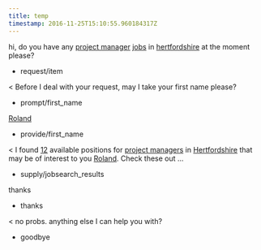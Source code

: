 ```yaml
---
title: temp
timestamp: 2016-11-25T15:10:55.960184317Z
---
```


hi, do you have any [project manager](jobrole) [jobs](item_type) in [hertfordshire](location) at the moment please?
* request/item

< Before I deal with your request, may I take your first name please?
* prompt/first_name

[Roland](first_name)
* provide/first_name

< I found [12](jobcount) available positions for [project managers](jobrole) in [Hertfordshire](location) that may be of interest to you [Roland](first_name). Check these out ...
* supply/jobsearch_results

thanks
* thanks

< no probs. anything else I can help you with?
* goodbye
